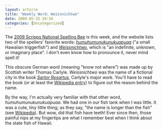 ```yaml
---
layout: article
title: "Weekly Word: Weissnichtwo"
date: 2009-05-25 19:34
categories: [Uncategorized]
---
```

The <a href="http://www.spellingbee.com/">2009 Scripps National Spelling Bee</a> is this week, and the website lists two of the spellers' favorite words: <em><a href="http://www.merriam-webster.com/dictionary/humuhumunukunukuapuaa">humuhumunukunukuapuaa</a></em> ("a small Hawaiian triggerfish") and <em><a href="http://www.merriam-webster.com/dictionary/weissnichtwo">Weissnichtwo</a></em>, which is "an indefinite, unknown, or imaginary place". I don't even know how to pronounce it, never mind spell it!

This obscure German word (meaning "know not where") was made up by Scottish writer Thomas Carlyle. <em>Weissnichtwo</em> was the name of a fictional city in the book <em><a href="http://en.wikipedia.org/wiki/Sartor_Resartus">Sartor Resartus</a></em>, Carlyle's major work. You'll have to read the book (or at least the <a href="http://en.wikipedia.org/wiki/Sartor_Resartus#Weissnichtwo" title="Weissnichtwo">Wikipedia entry</a>) to figure out the reason behind the name.

By the way, I'm actually very familiar with that other word, <em>humuhumunukunukuapuaa</em>. We had one in our fish tank when I was little. It was a cute, tiny little thing; as they say, "the name is longer than the fish" (see <a href="http://en.wikipedia.org/wiki/Reef_Triggerfish">Wikipedia</a>). But wow, did that fish have teeth! Ever since then, those painful nips at my fingertips are what I remember best when I think about the state fish of Hawaii.
